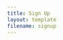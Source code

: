 ```yaml
---
title: Sign Up
layout: template
filename: signup
--- 
```

<html>
<head><title>Chlor | Signup</title></head>
  <style></style>
  <body>
    
  </body>
</html>

